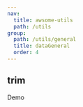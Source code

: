 ```yaml
---
nav:
  title: awsome-utils
  path: /utils
group:
  path: /utils/general
  title: dataGeneral
  order: 4
---
```


## trim

Demo

<code src="./index.demo.tsx" />